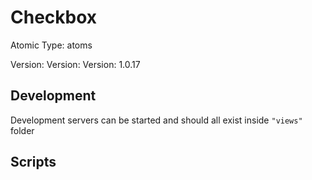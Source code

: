 # Checkbox

Atomic Type: atoms

Version: Version: Version: 1.0.17




## Development

Development servers can be started and should all exist inside `"views"` folder

## Scripts
